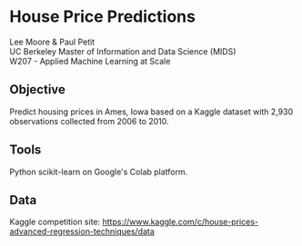 # House Price Predictions
Lee Moore & Paul Petit
<br>UC Berkeley Master of Information and Data Science (MIDS)
<br> W207 - Applied Machine Learning at Scale

## Objective
Predict housing prices in Ames, Iowa based on a Kaggle dataset with 2,930 \
observations collected from 2006 to 2010.

## Tools
Python scikit-learn on Google's Colab platform.

## Data
Kaggle competition site: https://www.kaggle.com/c/house-prices-advanced-regression-techniques/data
